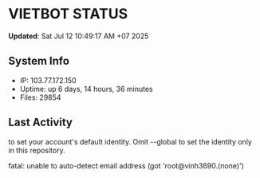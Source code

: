 # VIETBOT STATUS
**Updated**: Sat Jul 12 10:49:17 AM +07 2025

## System Info
- IP: 103.77.172.150
- Uptime: up 6 days, 14 hours, 36 minutes
- Files: 29854

## Last Activity

to set your account's default identity.
Omit --global to set the identity only in this repository.

fatal: unable to auto-detect email address (got 'root@vinh3690.(none)')
